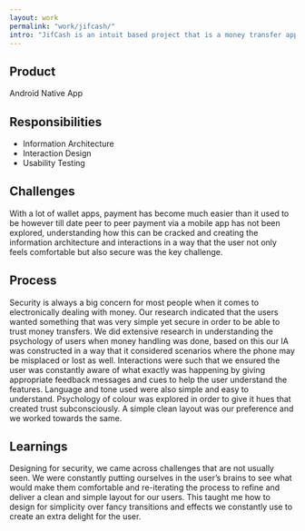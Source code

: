 ```yaml
---
layout: work
permalink: "work/jifcash/"
intro: "JifCash is an intuit based project that is a money transfer app that helps people transfer money between peer to peer or peer to merchant making cashless transactions easier and convenient."
---
```


## Product
Android Native App

## Responsibilities

- Information Architecture
- Interaction Design
- Usability Testing


## Challenges

With a lot of wallet apps, payment has become much easier than it used to be however till date peer to peer payment via a mobile app has not been explored, understanding how this can be cracked and creating the information architecture and interactions in a way that the user not only feels comfortable but also secure was the key challenge.


## Process

Security is always a big concern for most people when it comes to electronically dealing with money. Our research indicated that the users wanted something that was very simple yet secure in order to be able to trust money transfers. We did extensive research in understanding the psychology of users when money handling was done, based on this our IA was constructed in a way that it considered scenarios where the phone may be misplaced or lost as well. Interactions were such that we ensured the user was constantly aware of what exactly was happening by giving appropriate feedback messages and cues to help the user understand the features. Language and tone used were also simple and easy to understand. Psychology of colour was explored in order to give it hues that created trust subconsciously. A simple clean layout was our preference and we worked towards the same.

## Learnings
Designing for security, we came across challenges that are not usually seen. We were constantly putting ourselves in the user’s brains to see what would make them comfortable and re-iterating the process to refine and deliver a clean and simple layout for our users. This taught me how to design for simplicity over fancy transitions and effects we constantly use to create an extra delight for the user.
